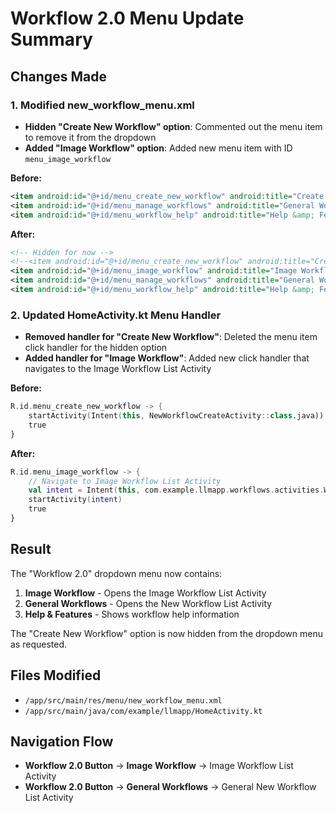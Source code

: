 # Workflow 2.0 Menu Update Summary

## Changes Made

### 1. Modified new_workflow_menu.xml
- **Hidden "Create New Workflow" option**: Commented out the menu item to remove it from the dropdown
- **Added "Image Workflow" option**: Added new menu item with ID `menu_image_workflow`

**Before:**
```xml
<item android:id="@+id/menu_create_new_workflow" android:title="Create New Workflow" />
<item android:id="@+id/menu_manage_workflows" android:title="General Workflows" />
<item android:id="@+id/menu_workflow_help" android:title="Help &amp; Features" />
```

**After:**
```xml
<!-- Hidden for now -->
<!--<item android:id="@+id/menu_create_new_workflow" android:title="Create New Workflow" />-->
<item android:id="@+id/menu_image_workflow" android:title="Image Workflow" />
<item android:id="@+id/menu_manage_workflows" android:title="General Workflows" />
<item android:id="@+id/menu_workflow_help" android:title="Help &amp; Features" />
```

### 2. Updated HomeActivity.kt Menu Handler
- **Removed handler for "Create New Workflow"**: Deleted the menu item click handler for the hidden option
- **Added handler for "Image Workflow"**: Added new click handler that navigates to the Image Workflow List Activity

**Before:**
```kotlin
R.id.menu_create_new_workflow -> {
    startActivity(Intent(this, NewWorkflowCreateActivity::class.java))
    true
}
```

**After:**
```kotlin
R.id.menu_image_workflow -> {
    // Navigate to Image Workflow List Activity
    val intent = Intent(this, com.example.llmapp.workflows.activities.WorkflowListActivity::class.java)
    startActivity(intent)
    true
}
```

## Result
The "Workflow 2.0" dropdown menu now contains:
1. **Image Workflow** - Opens the Image Workflow List Activity
2. **General Workflows** - Opens the New Workflow List Activity  
3. **Help & Features** - Shows workflow help information

The "Create New Workflow" option is now hidden from the dropdown menu as requested.

## Files Modified
- `/app/src/main/res/menu/new_workflow_menu.xml`
- `/app/src/main/java/com/example/llmapp/HomeActivity.kt`

## Navigation Flow
- **Workflow 2.0 Button** → **Image Workflow** → Image Workflow List Activity
- **Workflow 2.0 Button** → **General Workflows** → General New Workflow List Activity
